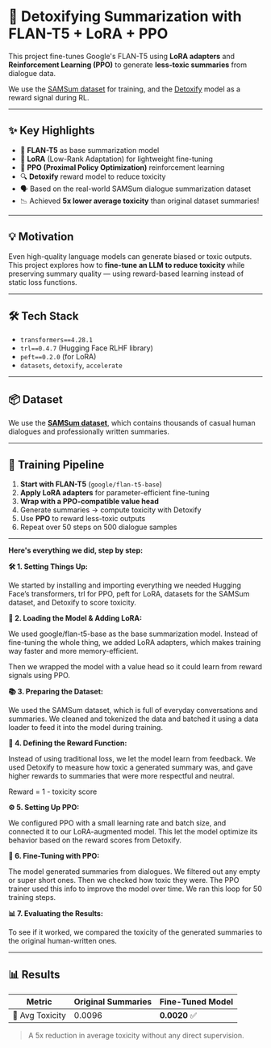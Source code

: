 # 🚀 Detoxifying Summarization with FLAN-T5 + LoRA + PPO

This project fine-tunes Google's FLAN-T5 using **LoRA adapters** and **Reinforcement Learning (PPO)** to generate **less-toxic summaries** from dialogue data.

We use the [SAMSum dataset](https://huggingface.co/datasets/samsum) for training, and the [Detoxify](https://github.com/unitaryai/detoxify) model as a reward signal during RL.

---

## ✨ Key Highlights

- 🧠 **FLAN-T5** as base summarization model
- 🔧 **LoRA** (Low-Rank Adaptation) for lightweight fine-tuning
- 🎯 **PPO (Proximal Policy Optimization)** reinforcement learning
- 🔍 **Detoxify** reward model to reduce toxicity
- 🗣️ Based on the real-world SAMSum dialogue summarization dataset
- 📉 Achieved **5x lower average toxicity** than original dataset summaries!

---

## 💡 Motivation

Even high-quality language models can generate biased or toxic outputs.  
This project explores how to **fine-tune an LLM to reduce toxicity** while preserving summary quality — using reward-based learning instead of static loss functions.

---

## 🛠️ Tech Stack

- `transformers==4.28.1`
- `trl==0.4.7` (Hugging Face RLHF library)
- `peft==0.2.0` (for LoRA)
- `datasets`, `detoxify`, `accelerate`

---

## 📦 Dataset

We use the **[SAMSum dataset](https://huggingface.co/datasets/samsum)**, which contains thousands of casual human dialogues and professionally written summaries.

---

## 🧪 Training Pipeline

1. **Start with FLAN-T5** (`google/flan-t5-base`)
3. **Apply LoRA adapters** for parameter-efficient fine-tuning
4. **Wrap with a PPO-compatible value head**
5. Generate summaries → compute toxicity with Detoxify
6. Use **PPO** to reward less-toxic outputs
7. Repeat over 50 steps on 500 dialogue samples


---

**Here's everything we did, step by step:**

**🛠️ 1. Setting Things Up:**

We started by installing and importing everything we needed Hugging Face’s transformers, trl for PPO, peft for LoRA, datasets for the SAMSum dataset, and Detoxify to score toxicity.

**🧠 2. Loading the Model & Adding LoRA:**

We used google/flan-t5-base as the base summarization model.
Instead of fine-tuning the whole thing, we added LoRA adapters, which makes training way faster and more memory-efficient.

Then we wrapped the model with a value head so it could learn from reward signals using PPO.

**📚 3. Preparing the Dataset:**

We used the SAMSum dataset, which is full of everyday conversations and summaries.
We cleaned and tokenized the data and batched it using a data loader to feed it into the model during training.

**🎯 4. Defining the Reward Function:**

Instead of using traditional loss, we let the model learn from feedback.
We used Detoxify to measure how toxic a generated summary was, and gave higher rewards to summaries that were more respectful and neutral.

Reward = 1 - toxicity score

**⚙️ 5. Setting Up PPO:**

We configured PPO with a small learning rate and batch size, and connected it to our LoRA-augmented model. This let the model optimize its behavior based on the reward scores from Detoxify.

**🔁 6. Fine-Tuning with PPO:**

The model generated summaries from dialogues. We filtered out any empty or super short ones. Then we checked how toxic they were. The PPO trainer used this info to improve the model over time. We ran this loop for 50 training steps.

**📊 7. Evaluating the Results:**

To see if it worked, we compared the toxicity of the generated summaries to the original human-written ones.

---

## 📊 Results

| Metric             | Original Summaries | Fine-Tuned Model |
|--------------------|--------------------|------------------|
| 🤬 Avg Toxicity     | 0.0096             | **0.0020** ✅     |

> A 5x reduction in average toxicity without any direct supervision.


